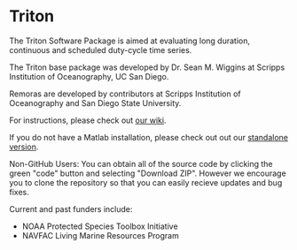 # Triton

The Triton Software Package is aimed at evaluating long duration, continuous and scheduled duty-cycle time series. 

The Triton base package was developed by Dr. Sean M. Wiggins at Scripps Institution of Oceanography, UC San Diego.

Remoras are developed by contributors at Scripps Institution of Oceanography and San Diego State University.

For instructions, please check out [our wiki](https://github.com/MarineBioAcousticsRC/Triton/wiki).

If you do not have a Matlab installation, please check out out our [standalone version](https://github.com/MarineBioAcousticsRC/Triton-Compiled).

Non-GitHub Users: You can obtain all of the source code by clicking the green "code" button and selecting "Download ZIP". However we encourage you to clone the repository so that you can easily recieve updates and bug fixes. 

Current and past funders include:  
- NOAA Protected Species Toolbox Initiative  
- NAVFAC Living Marine Resources Program  
